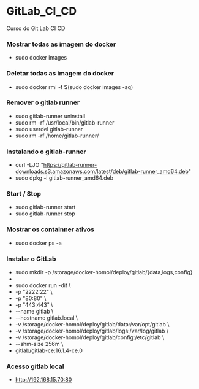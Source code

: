 # GitLab_CI_CD
Curso do Git Lab CI CD

### Mostrar todas as imagem do docker 
- sudo docker images

### Deletar todas as imagem do docker 
- sudo docker rmi -f $(sudo docker images -aq)

### Remover o gitlab runner
- sudo gitlab-runner uninstall
- sudo rm -rf /usr/local/bin/gitlab-runner
- sudo userdel gitlab-runner
- sudo rm -rf /home/gitlab-runner/

### Instalando o gitlab-runner
- curl -LJO "https://gitlab-runner-downloads.s3.amazonaws.com/latest/deb/gitlab-runner_amd64.deb"
- sudo dpkg -i gitlab-runner_amd64.deb

### Start / Stop
- sudo gitlab-runner start
- sudo gitlab-runner stop

### Mostrar os containner ativos 
- sudo docker ps -a

### Instalar o GitLab
- sudo mkdir -p /storage/docker-homol/deploy/gitlab/{data,logs,config}
- 
- sudo docker run -dit \
-   -p "2222:22" \
-   -p "80:80" \
-   -p "443:443" \
-   --name gitlab \
-   --hostname gitlab.local \
-   -v /storage/docker-homol/deploy/gitlab/data:/var/opt/gitlab \
-   -v /storage/docker-homol/deploy/gitlab/logs:/var/log/gitlab \
-   -v /storage/docker-homol/deploy/gitlab/config:/etc/gitlab \
-   --shm-size 256m \
-   gitlab/gitlab-ce:16.1.4-ce.0

### Acesso gitlab local
- http://192.168.15.70:80